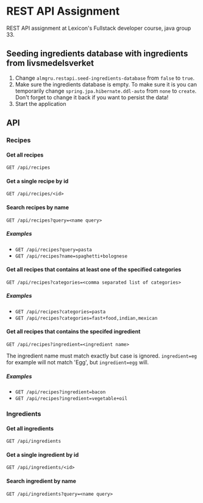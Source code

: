 # REST API Assignment

REST API assignment at Lexicon's Fullstack developer course, java group 33.

## Seeding ingredients database with ingredients from livsmedelsverket

1. Change `almgru.restapi.seed-ingredients-database` from `false` to `true`.
2. Make sure the ingredients database is empty. To make sure it is you can temporarily change
   `spring.jpa.hibernate.ddl-auto` from `none` to `create`. Don't forget to change it back if you want to persist the
   data!
3. Start the application

## API

### Recipes

#### Get all recipes

`GET /api/recipes`

#### Get a single recipe by id

`GET /api/recipes/<id>`

#### Search recipes by name 

`GET /api/recipes?query=<name query>`

##### Examples

- `GET /api/recipes?query=pasta`
- `GET /api/recipes?name=spaghetti+bolognese`

#### Get all recipes that contains at least one of the specified categories

`GET /api/recipes?categories=<comma separated list of categories>`

##### Examples

- `GET /api/recipes?categories=pasta`
- `GET /api/recipes?categories=fast+food,indian,mexican`

#### Get all recipes that contains the specifed ingredient

`GET /api/recipes?ingredient=<ingredient name>`

The ingredient name must match exactly but case is ignored. `ingredient=eg` for example will not match 'Egg', but `ingredient=egg` will.

##### Examples

- `GET /api/recipes?ingredient=bacon`
- `GET /api/recipes?ingredient=vegetable+oil`

### Ingredients

#### Get all ingredients

`GET /api/ingredients`

#### Get a single ingredient by id

`GET /api/ingredients/<id>`

#### Search ingredient by name

`GET /api/ingredients?query=<name query>`
